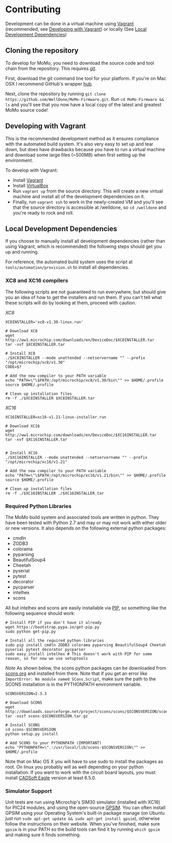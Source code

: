 # Contributing

Development can be done in a virtual machine using [Vagrant](http://www.vagrantup.com) (recommended, see [Developing with Vagrant](#contributing-developing-with-vagrant)) or locally (See [Local Development Dependencies](#contributing-local-development-dependencies))

## Cloning the repository

To develop for MoMo, you need to download the source code and tool chain from the repository.  This requires [git](http://git-scm.com/).

First, download the git command line tool for your platform.  If you're on Mac OSX I recommend GitHub's wrapper [hub](http://github.com/github/hub).

Next, clone the repository by running `git clone https://github.com/WellDone/MoMo-Firmware.git`.  Run `cd MoMo-Firmware && ls` and you'll see that you now have a local copy of the latest and greatest MoMo source code!

## Developing with Vagrant

This is the recommended development method as it ensures compliance with the automated build system.  It's also very easy to set up and tear down, but does have drawbacks because you have to run a virtual machine and download some large files (~500MB) when first setting up the environment.

To develop with Vagrant:

- Install [Vagrant](http://www.vagrantup.com)
- Install [VirtualBox](https://www.virtualbox.org/)
- Run `vagrant up` from the source directory.  This will create a new virtual machine and install all of the development dependencies on it.
- Finally, run `vagrant ssh` to work in the newly-created VM and you'll see that the source directory is accessible at /welldone, so `cd /welldone` and you're ready to rock and roll.

## Local Development Dependencies

If you choose to manually install all development dependencies (rather than using Vagrant, which is recommended) the following steps should get you up and running.

For reference, the automated build system uses the script at `tools/automation/provision.sh` to install all dependencies.

### XC8 and XC16 compilers

The following scripts are not guaranteed to run everywhere, but should give you an idea of how to get the installers and run them.  If you can't tell what these scripts will do by looking at them, proceed with caution.

*XC8*
```shell
XC8INSTALLER='xc8-v1.30-linux.run'

# Download XC8
wget	http://ww1.microchip.com/downloads/en/DeviceDoc/$XC8INSTALLER.tar
tar -xvf $XC8INSTALLER.tar

# Install XC8
./$XC8INSTALLER --mode unattended --netservername "" --prefix "/opt/microchip/xc8/v1.30"
CODE=$?

# Add the new compiler to your PATH variable
echo "PATH=\"\$PATH:/opt/microchip/xc8/v1.30/bin\"" >> $HOME/.profile
source $HOME/.profile

# Clean up installation files
rm -f ./$XC8INSTALLER $XC8INSTALLER.tar
```

*XC16*
```shell
XC16INSTALLER=xc16-v1.21-linux-installer.run

# Download XC16
wget http://ww1.microchip.com/downloads/en/DeviceDoc/$XC16INSTALLER.tar
tar -xvf $XC16INSTALLER.tar


# Install XC16
./$XC16INSTALLER --mode unattended --netservername "" --prefix "/opt/microchip/xc16/v1.21"

# Add the new compiler to your PATH variable
echo "PATH=\"\$PATH:/opt/microchip/xc16/v1.21/bin\"" >> $HOME/.profile
source $HOME/.profile

# Clean up installation files
rm -f ./$XC16INSTALLER ./$XC16INSTALLER.tar
```

### Required Python Libraries

The MoMo build system and associated tools are written in python.  They have been tested with Python 2.7 and may or may not work with either older or new versions.  It also depends on the following external python packages:

- cmdln
- ZODB3
- colorama
- pyparsing
- BeautifulSoup4
- Cheetah
- pyserial
- pytest
- decorator
- pycparser
- intelhex
- scons

All but intelhex and scons are easily installable via [PIP](https://pypi.python.org/pypi/pip), so something like the following sequence should work:
```shell
# Install PIP if you don't have it already
wget https://bootstrap.pypa.io/get-pip.py
sudo python get-pip.py

# Install all the required python libraries
sudo pip install cmdln ZODB3 colorama pyparsing BeautifulSoup4 Cheetah pyserial pytest decorator pycparser
sudo easy_install intelhex # This doesn't work with PIP for some reason, so for now we use setuptools
```

*Note* As shown below, the scons python packages can be downloaded from [scons.org](http://www.scons.org/download.php) and installed from there.  Note that if you get an error like `ImportError: No module named SCons.Script`, make sure the path to the SCONS installation is in the PYTHONPATH environment variable.

```shell
SCONSVERSION=2.3.3

# Download SCONS
wget http://downloads.sourceforge.net/project/scons/scons/$SCONSVERSION/scons-$SCONSVERSION.tar.gz
tar -xvzf scons-$SCONSVERSION.tar.gz

# Install SCONS
cd scons-$SCONSVERSION
python setup.py install

# Add SCONS to your PYTHONPATH (IMPORTANT)
echo "PYTHONPATH=\".:/usr/local/lib/scons-$SCONSVERSION\"" >> $HOME/.profile
```

Note that on Mac OS X you will have to use sudo to install the packages as root.  On linux you probably will as well depending on your python installation. If you want to work with the circuit board layouts, you must install [CADSoft Eagle](https://www.cadsoftusa.com/download-eagle) version at least 6.5.0.

### Simulator Support

Unit tests are run using Microchip's SIM30 simulator (installed with XC16) for PIC24 modules, and using the open-source [GPSIM](http://gpsim.sourceforge.net).  You can often install GPSIM using your Operating System's built-in package manage (on Ubuntu just run `sudo apt-get update && sudo apt-get install gpsim`), otherwise follow the instructions on their website.  When you've finished, make sure `gpsim` is in your PATH so the build tools can find it by running `which gpsim` and making sure it finds something.
